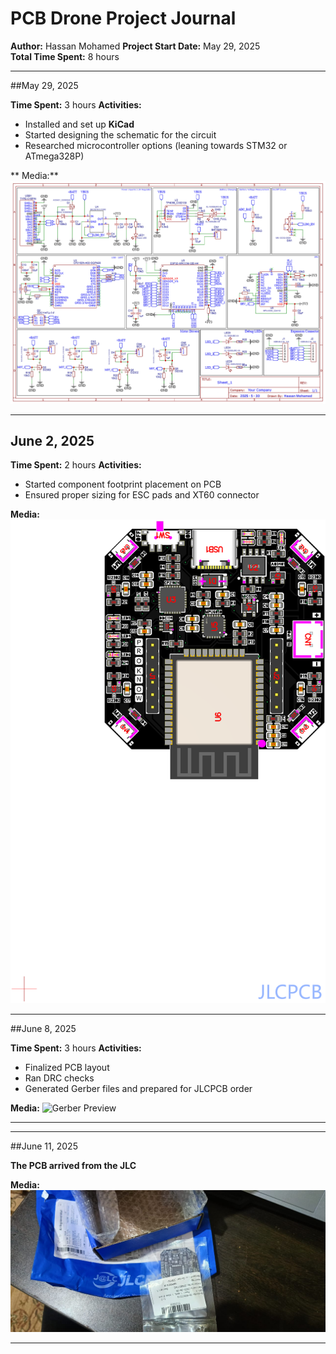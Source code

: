 # PCB Drone Project Journal

**Author:** Hassan Mohamed
**Project Start Date:** May 29, 2025  
**Total Time Spent:** 8 hours

---

##May 29, 2025

**Time Spent:** 3 hours
**Activities:**
- Installed and set up **KiCad**
- Started designing the schematic for the circuit
- Researched microcontroller options (leaning towards STM32 or ATmega328P)

** Media:**
![Initial Schematic](Schematic_ESP32-Drone.jpg)

---

## June 2, 2025

**Time Spent:** 2 hours
**Activities:**
- Started component footprint placement on PCB
- Ensured proper sizing for ESC pads and XT60 connector

**Media:**
![PCB Layout](PCB_Top.png)

---

##June 8, 2025

**Time Spent:** 3 hours
**Activities:**
- Finalized PCB layout
- Ran DRC checks
- Generated Gerber files and prepared for JLCPCB order

**Media:**
![Gerber Preview](3D_View.jpg)  

---

---

##June 11, 2025

**The PCB arrived from the JLC**

**Media:**
![Live Image](Live_view.png)

---
